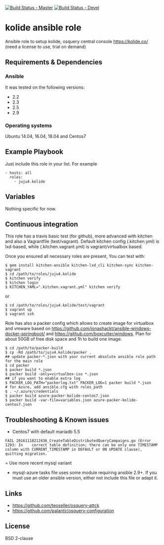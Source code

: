 [![Build Status - Master](https://travis-ci.com/juju4/ansible-kolide.svg?branch=master)](https://travis-ci.com/juju4/ansible-kolide)
[![Build Status - Devel](https://travis-ci.com/juju4/ansible-kolide.svg?branch=devel)](https://travis-ci.com/juju4/ansible-kolide/branches)
# kolide ansible role

Ansible role to setup kolide, osquery central console
https://kolide.co/
(need a license to use, trial on demand)

## Requirements & Dependencies

### Ansible
It was tested on the following versions:
 * 2.2
 * 2.3
 * 2.5
 * 2.9

### Operating systems

Ubuntu 14.04, 16.04, 18.04 and Centos7

## Example Playbook

Just include this role in your list.
For example

```
- hosts: all
  roles:
    - juju4.kolide
```

## Variables

Nothing specific for now.

## Continuous integration

This role has a travis basic test (for github), more advanced with kitchen and also a Vagrantfile (test/vagrant).
Default kitchen config (.kitchen.yml) is lxd-based, while (.kitchen.vagrant.yml) is vagrant/virtualbox based.

Once you ensured all necessary roles are present, You can test with:
```
$ gem install kitchen-ansible kitchen-lxd_cli kitchen-sync kitchen-vagrant
$ cd /path/to/roles/juju4.kolide
$ kitchen verify
$ kitchen login
$ KITCHEN_YAML=".kitchen.vagrant.yml" kitchen verify
```
or
```
$ cd /path/to/roles/juju4.kolide/test/vagrant
$ vagrant up
$ vagrant ssh
```

Role has also a packer config which allows to create image for virtualbox and vmware based on https://github.com/jonashackt/ansible-windows-docker-springboot/ and https://github.com/boxcutter/windows.
Plan for about 50GB of free disk space and 1h to build one image.
```
$ cd /path/to/packer-build
$ cp -Rd /path/to/juju4.kolide/packer .
## update packer-*.json with your current absolute ansible role path for the main role
$ cd packer
$ packer build *.json
$ packer build -only=virtualbox-iso *.json
## if you want to enable extra log
$ PACKER_LOG_PATH="packerlog.txt" PACKER_LOG=1 packer build *.json
# for Azure, add ansible.cfg with roles_path
$ . ~/.azure/credentials
$ packer build azure-packer-kolide-centos7.json
$ packer build -var-file=variables.json azure-packer-kolide-centos7.json
```

## Troubleshooting & Known issues

* Centos7 with default mariadb 5.5
```
FAIL 20161118212436_CreateTableDistributedQueryCampaigns.go (Error 1293: In    correct table definition; there can be only one TIMESTAMP column with CURRENT_TIMESTAMP in DEFAULT or ON UPDATE clause), quitting migration.
```
= Use more recent mysql variant

* mysql-azure tasks file uses some module requiring ansible 2.9+. If you must use an older ansible version, either not include this file or adapt it.

## Links

* https://github.com/teoseller/osquery-attck
* https://github.com/palantir/osquery-configuration

## License

BSD 2-clause

